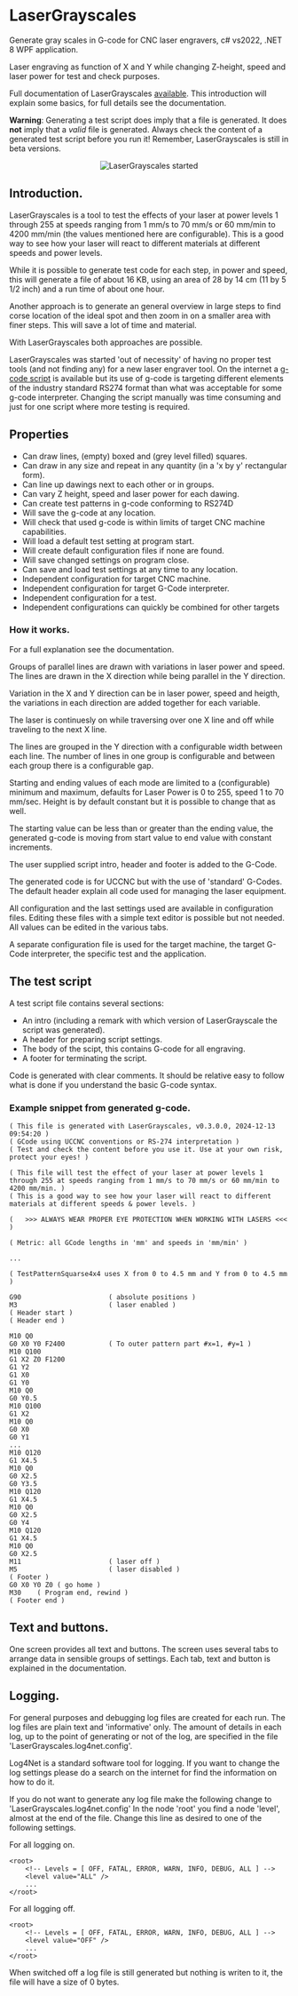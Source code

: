 # LaserGrayscales


Generate gray scales in G-code for CNC laser engravers, c# vs2022, .NET 8 WPF application.

Laser engraving as function of X and Y while changing Z-height, speed and laser power for test and check purposes.

Full documentation of LaserGrayscales [available](LaserGrayscales.pdf). This introduction will explain some basics, for full details see the documentation.

**Warning**: Generating a test script does imply that a file is generated. It does **not** imply that a _valid_ file is generated. Always check the content of a generated test script before you run it! Remember, LaserGrayscales is still in beta versions.

<p align="center">
  <img alt="LaserGrayscales started" src=".\source\images\Grayscales-v0.1.3.png">
</p>


## Introduction.

LaserGrayscales is a tool to test the effects of your laser at power levels 1 through 255 at speeds ranging from 1 mm/s to 70 mm/s or 60 mm/min to 4200 mm/min (the values mentioned here are configurable). This is a good way to see how your laser will react to different materials at different speeds and power levels.

While it is possible to generate test code for each step, in power and speed, this will generate a file of about 16 KB, using an area of 28 by 14 cm (11 by 5 1/2 inch) and a run time of about one hour.

Another approach is to generate an general overview in large steps to find corse location of the ideal spot and then zoom in on a smaller area with finer steps. This will save a lot of time and material.

With LaserGrayscales both approaches are possible.

LaserGrayscales was started 'out of necessity' of having no proper test tools (and not finding any) for a new laser engraver tool. On the internet a [g-code script](https://www.thingiverse.com/thing:3349071) is available but its use of g-code is targeting different elements of the industry standard RS274 format than what was acceptable for some g-code interpreter. Changing the script manually was time consuming and just for one script where more testing is required.


## Properties

* Can draw lines, (empty) boxed and (grey level filled) squares.
* Can draw in any size and repeat in any quantity (in a 'x by y' rectangular form).
* Can line up dawings next to each other or in groups.
* Can vary Z height, speed and laser power for each dawing.
* Can create test patterns in g-code conforming to RS274D
* Will save the g-code at any location.
* Will check that used g-code is within limits of target CNC machine capabilities.
* Will load a default test setting at program start.
* Will create default configuration files if none are found.
* Will save changed settings on program close.
* Can save and load test settings at any time to any location.
* Independent configuration for target CNC machine.
* Independent configuration for target G-Code interpreter.
* Independent configuration for a test.
* Independent configurations can quickly be combined for other targets 


### How it works.

For a full explanation see the documentation.

Groups of parallel lines are drawn with variations in laser power and speed. The lines are drawn in the X direction while being parallel in the Y direction.

Variation in the X and Y direction can be in laser power, speed and heigth, the variations in each direction are added together for each variable.

The laser is continuesly on while traversing over one X line and off while traveling to the next X line.

The lines are grouped in the Y direction with a configurable width between each line. The number of lines in one group is configurable and between each group there is a configurable gap.

Starting and ending values of each mode are limited to a (configurable) minimum and maximum, defaults for Laser Power is 0 to 255, speed 1 to 70 mm/sec. Height is by default constant but it is possible to change that as well.

The starting value can be less than or greater than the ending value, the generated g-code is moving from start value to end value with constant increments.

The user supplied script intro, header and footer is added to the G-Code.

The generated code is for UCCNC but with the use of 'standard' G-Codes. The default header explain all code used for managing the laser equipment.

All configuration and the last settings used are available in configuration files. Editing these files with a simple text editor is possible but not needed. All values can be edited in the various tabs.

A separate configuration file is used for the target machine, the target G-Code interpreter, the specific test and the application.


## The test script

A test script file contains several sections:
 - An intro (including a remark with which version of LaserGrayscale the script was generated).
 - A header for preparing script settings.
 - The body of the scipt, this contains G-code for all engraving.
 - A footer for terminating the script.

Code is generated with clear comments. It should be relative easy to follow what is done if you understand the basic G-code syntax.

### Example snippet from generated g-code.
```
( This file is generated with LaserGrayscales, v0.3.0.0, 2024-12-13 09:54:20 )
( GCode using UCCNC conventions or RS-274 interpretation )
( Test and check the content before you use it. Use at your own risk, protect your eyes! )

( This file will test the effect of your laser at power levels 1 through 255 at speeds ranging from 1 mm/s to 70 mm/s or 60 mm/min to 4200 mm/min. )
( This is a good way to see how your laser will react to different materials at different speeds & power levels. )

(   >>> ALWAYS WEAR PROPER EYE PROTECTION WHEN WORKING WITH LASERS <<<   )

( Metric: all GCode lengths in 'mm' and speeds in 'mm/min' )

...

( TestPatternSquarse4x4 uses X from 0 to 4.5 mm and Y from 0 to 4.5 mm )

G90                      ( absolute positions )
M3                       ( laser enabled )
( Header start )
( Header end )

M10 Q0
G0 X0 Y0 F2400           ( To outer pattern part #x=1, #y=1 )
M10 Q100
G1 X2 Z0 F1200
G1 Y2
G1 X0
G1 Y0
M10 Q0
G0 Y0.5
M10 Q100
G1 X2
M10 Q0
G0 X0
G0 Y1
...
M10 Q120
G1 X4.5
M10 Q0
G0 X2.5
G0 Y3.5
M10 Q120
G1 X4.5
M10 Q0
G0 X2.5
G0 Y4
M10 Q120
G1 X4.5
M10 Q0
G0 X2.5
M11                      ( laser off )
M5                       ( laser disabled )
( Footer )
G0 X0 Y0 Z0 ( go home )
M30    ( Program end, rewind )
( Footer end )
```


## Text and buttons.

One screen provides all text and buttons. The screen uses several tabs to arrange data in sensible groups of settings. Each tab, text and button is explained in the documentation.


## Logging.
For general purposes and debugging log files are created for each run. The log files are plain text and 'informative' only. The amount of details in each log, up to the point of generating or not of the log, are specified in the file 'LaserGrayscales.log4net.config'.

Log4Net is a standard software tool for logging. If you want to change the log settings please do a search on the internet for find the information on how to do it.

If you do not want to generate any log file make the following change to 'LaserGrayscales.log4net.config' In the node 'root' you find a node 'level', almost at the end of the file. Change this line as desired to one of the following settings.

For all logging on.
```
<root>
    <!-- Levels = [ OFF, FATAL, ERROR, WARN, INFO, DEBUG, ALL ] -->
    <level value="ALL" />
    ...
</root>
```


For all logging off.
```
<root>
    <!-- Levels = [ OFF, FATAL, ERROR, WARN, INFO, DEBUG, ALL ] -->
    <level value="OFF" />
    ...
</root>
```
When switched off a log file is still generated but nothing is writen to it, the file will have a size of 0 bytes.
